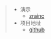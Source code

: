 > - 演示
>   - [zrainc](https://zrainc.github.io/#/)
> - 项目地址
>   - [github](https://github.com/ZRainc/zrainc.github.io/blob/master)

